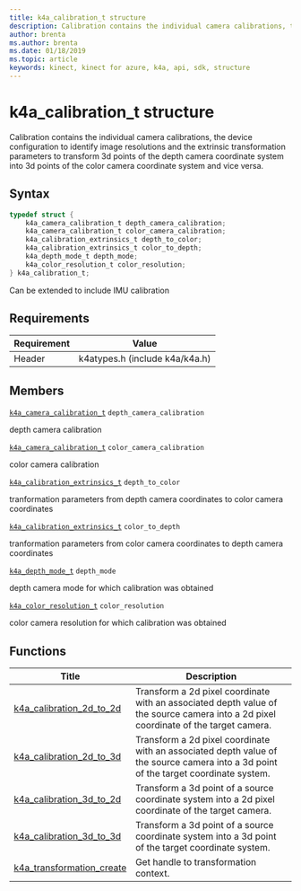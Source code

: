```yaml
---
title: k4a_calibration_t structure
description: Calibration contains the individual camera calibrations, the device configuration to identify image resolutions and the extrinsic transformation parameters to transform 3d points of the depth camera coordinate system into 3d points of the color camera coordinate system and vice versa. 
author: brenta
ms.author: brenta
ms.date: 01/18/2019
ms.topic: article
keywords: kinect, kinect for azure, k4a, api, sdk, structure
---
```

# k4a_calibration_t structure

Calibration contains the individual camera calibrations, the device configuration to identify image resolutions and the extrinsic transformation parameters to transform 3d points of the depth camera coordinate system into 3d points of the color camera coordinate system and vice versa. 

## Syntax

```C
typedef struct {
    k4a_camera_calibration_t depth_camera_calibration;
    k4a_camera_calibration_t color_camera_calibration;
    k4a_calibration_extrinsics_t depth_to_color;
    k4a_calibration_extrinsics_t color_to_depth;
    k4a_depth_mode_t depth_mode;
    k4a_color_resolution_t color_resolution;
} k4a_calibration_t;
```
Can be extended to include IMU calibration

## Requirements

Requirement | Value
------------|--------------------------------
 Header | k4atypes.h (include k4a/k4a.h) 


## Members

[`k4a_camera_calibration_t`](~/api/0.5.2/k4a-camera-calibration-t.md) `depth_camera_calibration`

depth camera calibration 

[`k4a_camera_calibration_t`](~/api/0.5.2/k4a-camera-calibration-t.md) `color_camera_calibration`

color camera calibration 

[`k4a_calibration_extrinsics_t`](~/api/0.5.2/k4a-calibration-extrinsics-t.md) `depth_to_color`

tranformation parameters from depth camera coordinates to color camera coordinates 

[`k4a_calibration_extrinsics_t`](~/api/0.5.2/k4a-calibration-extrinsics-t.md) `color_to_depth`

tranformation parameters from color camera coordinates to depth camera coordinates 

[`k4a_depth_mode_t`](~/api/0.5.2/k4a-depth-mode-t.md) `depth_mode`

depth camera mode for which calibration was obtained 

[`k4a_color_resolution_t`](~/api/0.5.2/k4a-color-resolution-t.md) `color_resolution`

color camera resolution for which calibration was obtained 

## Functions

|  Title | Description |
|--------|-------------|
| [k4a_calibration_2d_to_2d](~/api/0.5.2/k4a-calibration-2d-to-2d.md) | Transform a 2d pixel coordinate with an associated depth value of the source camera into a 2d pixel coordinate of the target camera.  |
| [k4a_calibration_2d_to_3d](~/api/0.5.2/k4a-calibration-2d-to-3d.md) | Transform a 2d pixel coordinate with an associated depth value of the source camera into a 3d point of the target coordinate system.  |
| [k4a_calibration_3d_to_2d](~/api/0.5.2/k4a-calibration-3d-to-2d.md) | Transform a 3d point of a source coordinate system into a 2d pixel coordinate of the target camera.  |
| [k4a_calibration_3d_to_3d](~/api/0.5.2/k4a-calibration-3d-to-3d.md) | Transform a 3d point of a source coordinate system into a 3d point of the target coordinate system.  |
| [k4a_transformation_create](~/api/0.5.2/k4a-transformation-create.md) | Get handle to transformation context.  |

